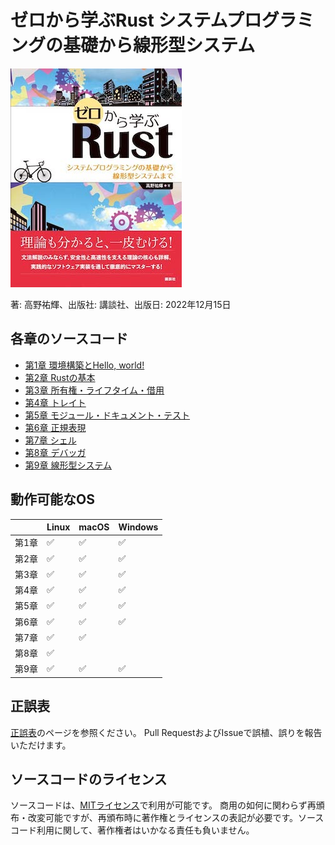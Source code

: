# ゼロから学ぶRust システムプログラミングの基礎から線形型システム

[![ゼロから学ぶRust システムプログラミングの基礎から線形型システム](./fig/cover.jpg)](https://amzn.to/3igAgkU)

著: 高野祐輝、出版社: 講談社、出版日: 2022年12月15日

## 各章のソースコード

- [第1章 環境構築とHello, world!](./ch01/)
- [第2章 Rustの基本](./ch02/)
- [第3章 所有権・ライフタイム・借用](./ch03/)
- [第4章 トレイト](./ch04/)
- [第5章 モジュール・ドキュメント・テスト](./ch05/)
- [第6章 正規表現](./ch06/)
- [第7章 シェル](./ch07/)
- [第8章 デバッガ](./ch08/)
- [第9章 線形型システム](./ch09/)

## 動作可能なOS

|      | Linux | macOS | Windows |
|------|-------|-------|---------|
|第1章  | ✅    | ✅    | ✅     |
|第2章  | ✅    | ✅    | ✅     |
|第3章  | ✅    | ✅    | ✅     |
|第4章  | ✅    | ✅    | ✅     |
|第5章  | ✅    | ✅    | ✅     |
|第6章  | ✅    | ✅    | ✅     |
|第7章  | ✅    | ✅    |        |
|第8章  | ✅    |       |        |
|第9章  | ✅    | ✅    | ✅     |


## 正誤表

[正誤表](./errata.md)のページを参照ください。
Pull RequestおよびIssueで誤植、誤りを報告いただけます。

## ソースコードのライセンス

ソースコードは、[MITライセンス](./LICENSE)で利用が可能です。
商用の如何に関わらず再頒布・改変可能ですが、再頒布時に著作権とライセンスの表記が必要です。ソースコード利用に関して、著作権者はいかなる責任も負いません。
